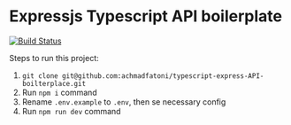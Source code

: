 # Expressjs Typescript API boilerplate

[![Build Status](https://travis-ci.org/achmadfatoni/typescript-express-API-boilterplace.svg?branch=master)](https://travis-ci.org/achmadfatoni/typescript-express-API-boilterplate)

Steps to run this project:

1. `git clone git@github.com:achmadfatoni/typescript-express-API-boilterplace.git`
2. Run `npm i` command
3. Rename `.env.example` to `.env`, then se necessary config
4. Run `npm run dev` command
